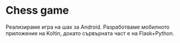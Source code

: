 # Chess game

Реализираме игра на шах за Android.
Разработваме мобилното приложение на Koltin, докато сървърната част е на Flask+Python.

